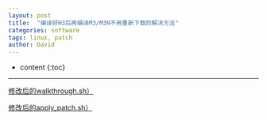 ```yaml
---
layout: post
title:  "编译好H3后再编译M3/M3N不用重新下载的解决方法"
categories: software
tags: linux, patch
author: David
---
```


* content
{:toc}

---


[修改后的walkthrough.sh）](./titron_version-walkthrough.sh)

[修改后的apply_patch.sh）](./titron_version-apply_patch.sh)


